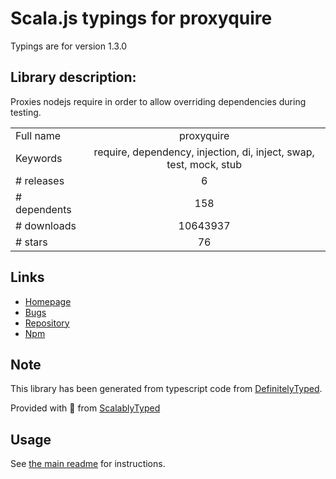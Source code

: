 
# Scala.js typings for proxyquire

Typings are for version 1.3.0

## Library description:
Proxies nodejs require in order to allow overriding dependencies during testing.

|                    |                 |
| ------------------ | :-------------: |
| Full name          | proxyquire |
| Keywords           | require, dependency, injection, di, inject, swap, test, mock, stub |
| # releases         | 6 |
| # dependents       | 158 |
| # downloads        | 10643937 |
| # stars            | 76 |

## Links
- [Homepage](https://github.com/thlorenz/proxyquire#readme)
- [Bugs](https://github.com/thlorenz/proxyquire/issues)
- [Repository](https://github.com/thlorenz/proxyquire)
- [Npm](https://www.npmjs.com/package/proxyquire)
    


## Note
This library has been generated from typescript code from [DefinitelyTyped](https://definitelytyped.org).

Provided with :purple_heart: from [ScalablyTyped](https://github.com/oyvindberg/ScalablyTyped)

## Usage
See [the main readme](../../readme.md) for instructions.


